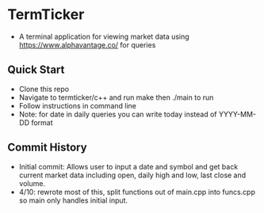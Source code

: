 # TermTicker
- A terminal application for viewing market data using https://www.alphavantage.co/ for queries

## Quick Start
- Clone this repo
- Navigate to termticker/c++ and run make then ./main to run
- Follow instructions in command line
- Note: for date in daily queries you can write today instead of YYYY-MM-DD format

## Commit History
- Initial commit: Allows user to input a date and symbol and get back current market data including open, daily high and low, last close and volume.
- 4/10: rewrote most of this, split functions out of main.cpp into funcs.cpp so main only handles initial input.

